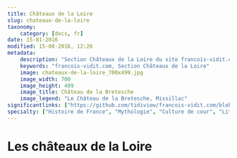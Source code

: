 ```yaml
---
title: Châteaux de la Loire
slug: chateaux-de-la-loire
taxonomy:
    category: [docs, fr]
date: 15-01-2016
modified: 15-08-2016, 12:26
metadata:
    description: "Section Châteaux de la Loire du site francois-vidit.com"
    keywords: "francois-vidit.com, Section Châteaux de la Loire"
    image: chateaux-de-la-loire_700x499.jpg
    image_width: 700
    image_height: 499
    image_title: Château de la Bretesche
    image_legend: "Le Château de la Bretesche, Missillac"
significantlinks: ["https://github.com/tidiview/francois-vidit.com/blob/develop/user/sites/docs/pages/01.reference/chateaux-de-la-loire/chapter.fr.md"]
specialty: ["Histoire de France", "Mythologie", "Culture de cour", "Littérature de l'Empire Romain", "Littérature romaine impériale"]
---
```


# Les châteaux de la Loire